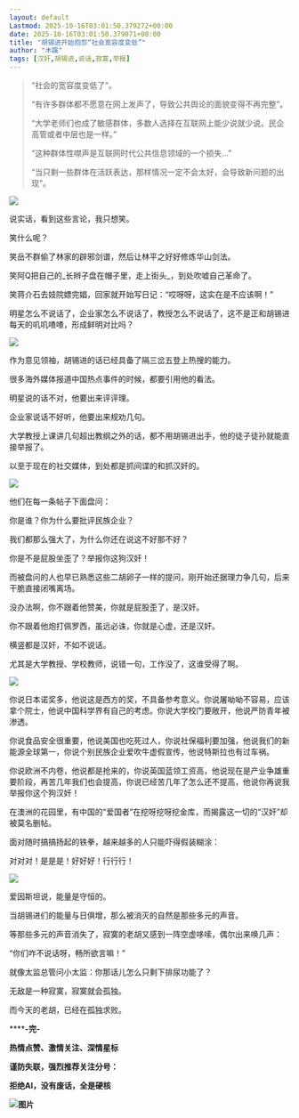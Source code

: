 ```yaml
---
layout: default
Lastmod: 2025-10-16T03:01:50.379272+00:00
date: 2025-10-16T03:01:50.379071+00:00
title: "胡锡进开始抱怨“社会宽容度变低”"
author: "木蹊"
tags: [汉奸,胡锡进,说话,寂寞,举报]
---
```


> “社会的宽容度变低了”。
> 
> “有许多群体都不愿意在网上发声了，导致公共舆论的面貌变得不再完整”。
> 
> “大学老师们也成了敏感群体，多数人选择在互联网上能少说就少说。民企高管或者中层也是一样。”
> 
> “这种群体性噤声是互联网时代公共信息领域的一个损失…”
> 
> “当只剩一些群体在活跃表达，那样情况一定不会太好，会导致新问题的出现”。

![](https://images.weserv.nl/?url=https%3A//mmbiz.qpic.cn/mmbiz_png/Isl7TP1AI8FRaPhEkza6AENPInlhnLez9OENUqIicSfEHVibdO5zwKBCX5PgibrU7nMtj9ciblzY3Y4pHkw1HPbIEA/640%3Fwx_fmt%3Dpng%26from%3Dappmsg)

说实话，看到这些言论，我只想笑。

笑什么呢？

笑岳不群偷了林家的辟邪剑谱，然后让林平之好好修炼华山剑法。

笑阿Q把自己的_长辫子盘在帽子里，走上街头_，到处吹嘘自己革命了。

笑蒋介石去妓院嫖完娼，回家就开始写日记：“哎呀呀，这实在是不应该啊！”

明星怎么不说话了，企业家怎么不说话了，教授怎么不说话了，这不是正和胡锡进每天的叽叽喳喳，形成鲜明对比吗？

![](https://images.weserv.nl/?url=https%3A//mmbiz.qpic.cn/mmbiz_jpg/Isl7TP1AI8FRaPhEkza6AENPInlhnLezqPlTswicKcQFCnmH5icT2PQ3WTibX02MAhRHP2nl3YcQk0DYICapXXxVw/640%3Fwx_fmt%3Djpeg%26from%3Dappmsg)

作为意见领袖，胡锡进的话已经具备了隔三岔五登上热搜的能力。

很多海外媒体报道中国热点事件的时候，都要引用他的看法。

明星说的话不对，他要出来评评理。

企业家说话不好听，他要出来规劝几句。

大学教授上课讲几句超出教纲之外的话，都不用胡锡进出手，他的徒子徒孙就能直接举报了。

以至于现在的社交媒体，到处都是抓间谍的和抓汉奸的。

![](https://images.weserv.nl/?url=https%3A//mmbiz.qlogo.cn/mmbiz_jpg/Isl7TP1AI8FRaPhEkza6AENPInlhnLezN8aTBme0icUsibqTQec1eyxPMNFFOotO4Q4KFRicKMia1F0uvPBhr1Ux0A/0%3Fwx_fmt%3Djpeg%26from%3Dappmsg)

他们在每一条帖子下面盘问：

你是谁？你为什么要批评民族企业？

我们都那么强大了，为什么你还在说这不好那不好？

你是不是屁股坐歪了？举报你这狗汉奸！

而被盘问的人也早已熟悉这些二胡卵子一样的提问，刚开始还据理力争几句，后来干脆直接闭嘴离场。

没办法啊，你不跟着他赞美，你就是屁股歪了，是汉奸。

你不跟着他炮打佩罗西，虽远必诛，你就是心虚，还是汉奸。

横竖都是汉奸，不如不说话。  

尤其是大学教授、学校教师，说错一句，工作没了，这谁受得了啊。

![](https://images.weserv.nl/?url=https%3A//mmbiz.qlogo.cn/mmbiz_jpg/Isl7TP1AI8FRaPhEkza6AENPInlhnLezN1VY50vBicOQT3Ck0AlMZNnlzbs501TUUjM3AeetcZ4pU6dWaluAtYA/0%3Fwx_fmt%3Djpeg%26from%3Dappmsg)

你说日本诺奖多，他说这是西方的奖，不具备参考意义。你说屠呦呦不容易，应该拿个院士，他说中国科学界有自己的考虑。你说大学校门要敞开，他说严防青年被渗透。

你说食品安全很重要，他说美国也吃死过人，你说社保福利要加强，他说我们的新能源全球第一，你说个别民族企业爱吹牛虚假宣传，他说特斯拉也有过车祸。

你说欧洲不内卷，他说都是抢来的，你说英国蓝领工资高，他说现在是产业争雄重要阶段，再苦几年我们也会提高，你说已经苦几年了怎么还不提高，他说你再说我举报你这个狗汉奸！

在澳洲的花园里，有中国的“爱国者”在挖呀挖呀挖金库，而揭露这一切的“汉奸”却被莫名删帖。

面对随时搞搞扬起的铁拳，越来越多的人只能吓得假装糊涂：

对对对！是是是！好好好！行行行！

![](https://images.weserv.nl/?url=https%3A//mmbiz.qpic.cn/mmbiz_jpg/Isl7TP1AI8FRaPhEkza6AENPInlhnLezkfBHccJoTZSiaLwFp93oo6k57Y1KJTUibyOm2ib1bEGUMnPalnkCgh9Bw/640%3Fwx_fmt%3Djpeg%26from%3Dappmsg)

爱因斯坦说，能量是守恒的。

当胡锡进们的能量与日俱增，那么被消灭的自然是那些多元的声音。

等那些多元的声音消失了，寂寞的老胡又感到一阵空虚哆嗦，偶尔出来唤几声：

“你们咋不说话呀，畅所欲言嘛！”

就像太监总管问小太监：你那话儿怎么只剩下排尿功能了？

无敌是一种寂寞，寂寞就会孤独。

而今天的老胡，已经在孤独求败。

********\-****完****\-****

**热情点赞、**激情**关注、深情星标**

**谨防失联，强烈推荐关注分号：**

**拒绝AI，没有废话，全是硬核**

****![图片](https://images.weserv.nl/?url=https%3A//mmbiz.qpic.cn/mmbiz_jpg/Isl7TP1AI8EUicjV6c4xsPhcxKmhLjAibGqvmh7Tra0vVKVmcysA8bAYJu32wsPTEibKqNdrwZpDYId4m3CLaKdZA/640%3Fwx_fmt%3Djpeg%26wxfrom%3D5%26wx_lazy%3D1%26randomid%3Dr0iwjkj2%26tp%3Dwebp%23imgIndex%3D4)****

